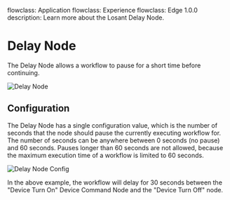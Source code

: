 flowclass: Application
flowclass: Experience
flowclass: Edge 1.0.0
description: Learn more about the Losant Delay Node.

# Delay Node

The Delay Node allows a workflow to pause for a short time before continuing.

![Delay Node](/images/workflows/logic/delay-node.png "Delay Node")

## Configuration

The Delay Node has a single configuration value, which is the number of seconds that the node should pause the currently executing workflow for. The number of seconds can be anywhere between 0 seconds (no pause) and 60 seconds. Pauses longer than 60 seconds are not allowed, because the maximum execution time of a workflow is limited to 60 seconds.

![Delay Node Config](/images/workflows/logic/delay-node-config.png "Delay Node Config")

In the above example, the workflow will delay for 30 seconds between the "Device Turn On" Device Command Node and the "Device Turn Off" node.
